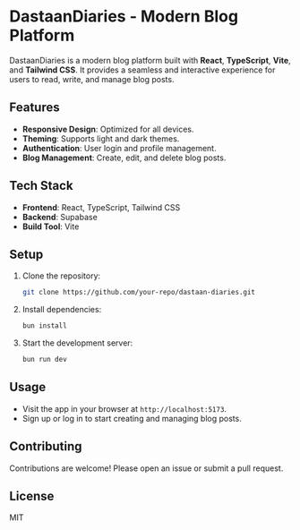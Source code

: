 # DastaanDiaries - Modern Blog Platform

DastaanDiaries is a modern blog platform built with **React**, **TypeScript**, **Vite**, and **Tailwind CSS**. It provides a seamless and interactive experience for users to read, write, and manage blog posts.

## Features
- **Responsive Design**: Optimized for all devices.
- **Theming**: Supports light and dark themes.
- **Authentication**: User login and profile management.
- **Blog Management**: Create, edit, and delete blog posts.

## Tech Stack
- **Frontend**: React, TypeScript, Tailwind CSS
- **Backend**: Supabase
- **Build Tool**: Vite

## Setup
1. Clone the repository:
   ```bash
   git clone https://github.com/your-repo/dastaan-diaries.git
   ```
2. Install dependencies:
   ```bash
   bun install
   ```
3. Start the development server:
   ```bash
   bun run dev
   ```

## Usage
- Visit the app in your browser at `http://localhost:5173`.
- Sign up or log in to start creating and managing blog posts.

## Contributing
Contributions are welcome! Please open an issue or submit a pull request.

## License
MIT
